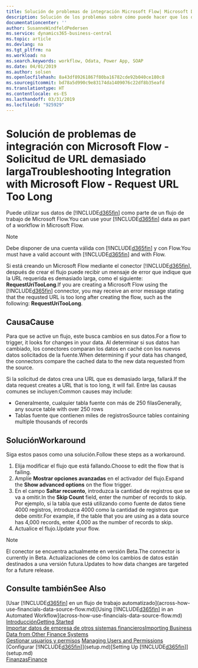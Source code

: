 ```yaml
---
title: Solución de problemas de integración Microsoft Flow| Microsoft Docs
description: Solución de los problemas sobre cómo puede hacer que los datos de Business Central estén disponibles como un origen de datos y especificar una URL de OData de sus servicios web para generar un flujo de trabajo automatizado.
documentationcenter: ''
author: SusanneWindfeldPedersen
ms.service: dynamics365-business-central
ms.topic: article
ms.devlang: na
ms.tgt_pltfrm: na
ms.workload: na
ms.search.keywords: workflow, Odata, Power App, SOAP
ms.date: 04/01/2019
ms.author: solsen
ms.openlocfilehash: 8a43df89261867f80ba16782cde92b040ce180c8
ms.sourcegitcommit: bd78a5d990c9e83174da1409076c22df8b35eafd
ms.translationtype: HT
ms.contentlocale: es-ES
ms.lasthandoff: 03/31/2019
ms.locfileid: "925929"
---
```

# <a name="troubleshooting-integration-with-microsoft-flow---request-url-too-long"></a><span data-ttu-id="e9e87-103">Solución de problemas de integración con Microsoft Flow - Solicitud de URL demasiado larga</span><span class="sxs-lookup"><span data-stu-id="e9e87-103">Troubleshooting Integration with Microsoft Flow - Request URL Too Long</span></span>
<span data-ttu-id="e9e87-104">Puede utilizar sus datos de [!INCLUDE[d365fin](includes/d365fin_md.md)] como parte de un flujo de trabajo de Microsoft Flow.</span><span class="sxs-lookup"><span data-stu-id="e9e87-104">You can use your [!INCLUDE[d365fin](includes/d365fin_md.md)] data as part of a workflow in Microsoft Flow.</span></span>  

> [!NOTE]  
>   <span data-ttu-id="e9e87-105">Debe disponer de una cuenta válida con [!INCLUDE[d365fin](includes/d365fin_md.md)] y con Flow.</span><span class="sxs-lookup"><span data-stu-id="e9e87-105">You must have a valid account with [!INCLUDE[d365fin](includes/d365fin_md.md)] and with Flow.</span></span>  

<span data-ttu-id="e9e87-106">Si está creando un Microsoft Flow mediante el conector [!INCLUDE[d365fin](includes/d365fin_md.md)], después de crear el flujo puede recibir un mensaje de error que indique que la URL requerida es demasiado larga, como el siguiente: **RequestUriTooLong**.</span><span class="sxs-lookup"><span data-stu-id="e9e87-106">If you are creating a Microsoft Flow using the [!INCLUDE[d365fin](includes/d365fin_md.md)] connector, you may receive an error message stating that the requsted URL is too long after creating the flow, such as the following: **RequestUriTooLong**.</span></span>

## <a name="cause"></a><span data-ttu-id="e9e87-107">Causa</span><span class="sxs-lookup"><span data-stu-id="e9e87-107">Cause</span></span>
<span data-ttu-id="e9e87-108">Para que se active un flujo, este busca cambios en sus datos.</span><span class="sxs-lookup"><span data-stu-id="e9e87-108">For a flow to trigger, it looks for changes in your data.</span></span> <span data-ttu-id="e9e87-109">Al determinar si sus datos han cambiado, los conectores comparan los datos en caché con los nuevos datos solicitados de la fuente.</span><span class="sxs-lookup"><span data-stu-id="e9e87-109">When determining if your data has changed, the connectors compare the cached data to the new data requested from the source.</span></span>  

<span data-ttu-id="e9e87-110">Si la solicitud de datos crea una URL que es demasiado larga, fallará.</span><span class="sxs-lookup"><span data-stu-id="e9e87-110">If the data request creates a URL that is too long, it will fail.</span></span> <span data-ttu-id="e9e87-111">Entre las causas comunes se incluyen:</span><span class="sxs-lookup"><span data-stu-id="e9e87-111">Common causes may include:</span></span>
- <span data-ttu-id="e9e87-112">Generalmente, cualquier tabla fuente con más de 250 filas</span><span class="sxs-lookup"><span data-stu-id="e9e87-112">Generally, any source table with over 250 rows</span></span>
- <span data-ttu-id="e9e87-113">Tablas fuente que contienen miles de registros</span><span class="sxs-lookup"><span data-stu-id="e9e87-113">Source tables containing multiple thousands of records</span></span>

## <a name="workaround"></a><span data-ttu-id="e9e87-114">Solución</span><span class="sxs-lookup"><span data-stu-id="e9e87-114">Workaround</span></span>
<span data-ttu-id="e9e87-115">Siga estos pasos como una solución.</span><span class="sxs-lookup"><span data-stu-id="e9e87-115">Follow these steps as a workaround.</span></span>
1. <span data-ttu-id="e9e87-116">Elija modificar el flujo que está fallando.</span><span class="sxs-lookup"><span data-stu-id="e9e87-116">Choose to edit the flow that is failing.</span></span>
2. <span data-ttu-id="e9e87-117">Amplíe **Mostrar opciones avanzadas** en el activador del flujo.</span><span class="sxs-lookup"><span data-stu-id="e9e87-117">Expand the **Show advanced options** on the flow trigger.</span></span>
3. <span data-ttu-id="e9e87-118">En el campo **Saltar recuento**, introduzca la cantidad de registros que se va a omitir.</span><span class="sxs-lookup"><span data-stu-id="e9e87-118">In the **Skip Count** field, enter the number of records to skip.</span></span>  
<span data-ttu-id="e9e87-119">Por ejemplo, si la tabla que está utilizando como fuente de datos tiene 4000 registros, introduzca 4000 como la cantidad de registros que debe omitir.</span><span class="sxs-lookup"><span data-stu-id="e9e87-119">For example, if the table that you are using as a data source has 4,000 records, enter 4,000 as the number of records to skip.</span></span>
4. <span data-ttu-id="e9e87-120">Actualice el flujo.</span><span class="sxs-lookup"><span data-stu-id="e9e87-120">Update your flow.</span></span>

> [!NOTE]  
> <span data-ttu-id="e9e87-121">El conector se encuentra actualmente en versión Beta.</span><span class="sxs-lookup"><span data-stu-id="e9e87-121">The connector is currently in Beta.</span></span> <span data-ttu-id="e9e87-122">Actualizaciones de cómo los cambios de datos están destinados a una versión futura.</span><span class="sxs-lookup"><span data-stu-id="e9e87-122">Updates to how data changes are targeted for a future release.</span></span>


## <a name="see-also"></a><span data-ttu-id="e9e87-123">Consulte también</span><span class="sxs-lookup"><span data-stu-id="e9e87-123">See Also</span></span>
<span data-ttu-id="e9e87-124">[Usar [!INCLUDE[d365fin](includes/d365fin_md.md)] en un flujo de trabajo automatizado](across-how-use-financials-data-source-flow.md)</span><span class="sxs-lookup"><span data-stu-id="e9e87-124">[Using [!INCLUDE[d365fin](includes/d365fin_md.md)] in an Automated Workflow](across-how-use-financials-data-source-flow.md)</span></span>  
[<span data-ttu-id="e9e87-125">Introducción</span><span class="sxs-lookup"><span data-stu-id="e9e87-125">Getting Started</span></span>](product-get-started.md)  
[<span data-ttu-id="e9e87-126">Importar datos de empresa de otros sistemas financieros</span><span class="sxs-lookup"><span data-stu-id="e9e87-126">Importing Business Data from Other Finance Systems</span></span>](across-import-data-configuration-packages.md)  
<span data-ttu-id="e9e87-127">[Gestionar usuarios y permisos](ui-how-users-permissions.md)  </span><span class="sxs-lookup"><span data-stu-id="e9e87-127">[Managing Users and Permissions](ui-how-users-permissions.md)  </span></span>  
<span data-ttu-id="e9e87-128">[Configurar [!INCLUDE[d365fin](includes/d365fin_md.md)]](setup.md)</span><span class="sxs-lookup"><span data-stu-id="e9e87-128">[Setting Up [!INCLUDE[d365fin](includes/d365fin_md.md)]](setup.md)</span></span>  
[<span data-ttu-id="e9e87-129">Finanzas</span><span class="sxs-lookup"><span data-stu-id="e9e87-129">Finance</span></span>](finance.md)  
